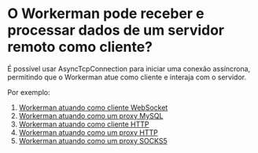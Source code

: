 # O Workerman pode receber e processar dados de um servidor remoto como cliente?

É possível usar AsyncTcpConnection para iniciar uma conexão assíncrona, permitindo que o Workerman atue como cliente e interaja com o servidor.

Por exemplo:

1. [Workerman atuando como cliente WebSocket](as-wss-client.md)
2. [Workerman atuando como um proxy MySQL](../async-tcp-connection/connect.md)
3. [Workerman atuando como cliente HTTP](../async-tcp-connection/construct.md)
4. [Workerman atuando como um proxy HTTP](https://github.com/walkor/php-http-proxy)
5. [Workerman atuando como um proxy SOCKS5](https://github.com/walkor/php-socks5)
